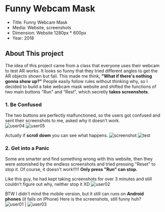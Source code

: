 # Funny Webcam Mask
- Title: Funny Webcam Mask
- Media: Website, screenshots
- Dimension: Website 1280px * 600px
- Year: 2018

## About This project
The idea of this project came from a class that everyone uses their webcam to test AR works. It looks so funny that they tried different angles to get the AR objects shown but fail. This made me think, <b>"What if there's nothing gonna show up?"</b> People easily follow rules without thinking why, so I decided to build a fake webcam mask website and shifted the functions of two main buttons "Run" and "Rest", which secretly <b>takes screenshots</b>.   


### 1. Be Confused 
The two buttons are perfectly malfunctioned, so the users got confused and sent their screenshots to me, asked why it doesn't work.  
![user04](/images/user-screenshot/04.JPG)
![user05](/images/user-screenshot/05.jpg)

Actually if <b>scroll down</b> you can see what happens.
![screenshot](/images/screenshot03.png)
![test](/images/test.gif)




### 2. Get into a Panic
Some are smarter and find something wrong with this website, then they were astonished by the endless screenshots and tried pressing "Reset" to stop it. Of course, it doesn't work!!!!! <b>Only press "Run" can stop.</b>

Like this guy, he had kept taking screenshots for over 3 minutes and still couldn't figure out why, neither stop it XD
![user02](/images/user-screenshot/02.JPG)


BTW I didn't mind the mobile version, but it still can runs on <b>Android phones</b> (it fails on iPhone)
Here is the screenshots, still funny huh? 
![user01](/images/user-screenshot/01.JPG) | ![user03](/images/user-screenshot/03.JPG)






